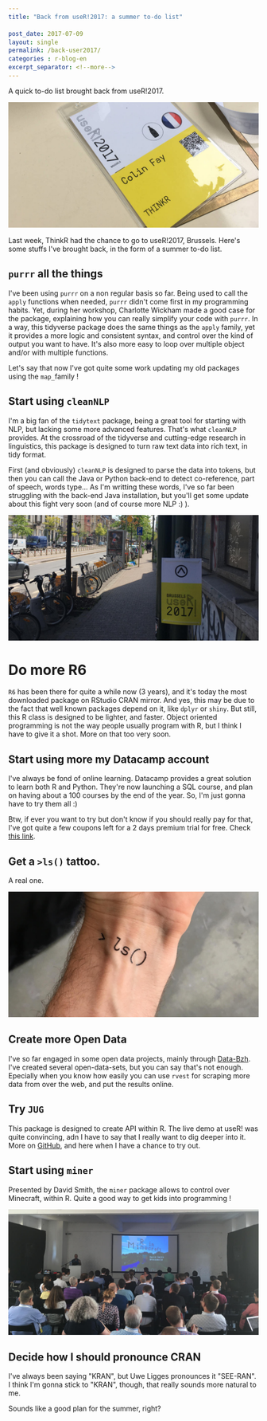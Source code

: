 ```yaml
---
title: "Back from useR!2017: a summer to-do list"

post_date: 2017-07-09
layout: single
permalink: /back-user2017/
categories : r-blog-en
excerpt_separator: <!--more-->
---
```


A quick to-do list brought back from useR!2017. 

<!--more-->

![](/assets/img/blog/badge-usr.JPG)

Last week, ThinkR had the chance to go to useR!2017, Brussels. Here's some stuffs I've brought back, in the form of a summer to-do list. 

## `purrr` all the things

I've been using `purrr` on a non regular basis so far. Being used to call the `apply` functions when needed, `purrr` didn't come first in my programming habits. Yet, during her workshop, Charlotte Wickham made a good case for the package, explaining how you can really simplify your code with `purrr`. In a way, this tidyverse package does the same things as the `apply` family, yet it provides a more logic and consistent syntax, and control over the kind of output you want to have. It's also more easy to loop over multiple object and/or with multiple functions.

Let's say that now I've got quite some work updating my old packages using the `map_`family ! 

## Start using `cleanNLP`

I'm a big fan of the `tidytext` package, being a great tool for starting with NLP, but lacking some more advanced features. That's what `cleanNLP` provides. At the crossroad of the tidyverse and cutting-edge research in linguistics, this package is designed to turn raw text data into rich text, in  tidy format. 

First (and obviously) `cleanNLP` is designed to parse the data into tokens, but then you can call the Java or Python back-end to detect co-reference, part of speech, words type... As I'm writting these words, I've so far been struggling with the back-end Java installation, but you'll get some update about this fight very soon (and of course more NLP :) ).

![](/assets/img/blog/user-sign.JPG)

# Do more R6

`R6` has been there for quite a while now (3 years), and it's today the most downloaded package on RStudio CRAN mirror. And yes, this may be due to the fact that well known packages depend on it, like `dplyr` or `shiny`. But still, this R class is designed to be lighter, and faster. Object oriented programming is not the way people usually program with R, but I think I have to give it a shot. More on that too very soon.

## Start using more my Datacamp account 

I've always be fond of online learning. Datacamp provides a great solution to learn both R and Python. They're now launching a SQL course, and plan on having about a 100 courses by the end of the year. So, I'm just gonna have to try them all :) 

Btw, if ever you want to try but don't know if you should really pay for that, I've got quite a few coupons left for a 2 days premium trial for free. Check [this link](https://www.datacamp.com/invite/k7K85SDdMAou8).


## Get a `>ls()` tattoo. 

A real one. 

![](/assets/img/blog/ls-tattoo.jpg)

## Create more Open Data 

I've so far engaged in some open data projects, mainly through [Data-Bzh](http://data-bzh.fr). I've created several open-data-sets, but you can say that's not enough. Epecially when you know how easily you can use `rvest` for scraping more data from over the web, and put the results online. 

## Try `JUG`

This package is designed to create API within R. The live demo at useR! was quite convincing, adn I have to say that I really want to dig deeper into it. More on [GitHub](https://github.com/Bart6114/jug), and here when I have a chance to try out.

## Start using `miner`

Presented by David Smith, the `miner` package allows to control over Minecraft, within R. Quite a good way to get kids into programming ! 

![](/assets/img/blog/r-minecraft.JPG)

## Decide how I should pronounce CRAN

I've always been saying "KRAN", but Uwe Ligges pronounces it "SEE-RAN". I think I'm gonna stick to "KRAN", though, that really sounds more natural to me. 

Sounds like a good plan for the summer, right? 
